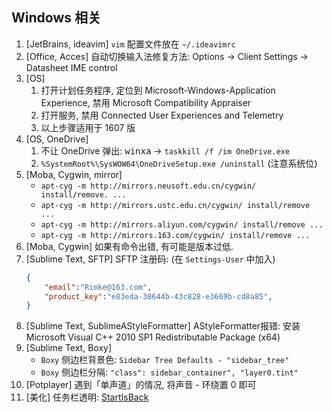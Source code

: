 ## Windows 相关

1. [JetBrains, ideavim] `vim` 配置文件放在 `~/.ideavimrc`
1. [Office, Acces] 自动切换输入法修复方法:
   Options -> Client Settings -> Datasheet IME control
1. [OS]
    1. 打开计划任务程序, 定位到 Microsoft-Windows-Application Experience,
        禁用 Microsoft Compatibility Appraiser
    2. 打开服务, 禁用 Connected User Experiences and Telemetry
    3. 以上步骤适用于 1607 版
1. [OS, OneDrive]
    1. 不让 OneDrive 弹出: <kbd>win</kbd><kbd>x</kbd><kbd>a</kbd>
       -> `taskkill /f /im OneDrive.exe`
    2. `%SystemRoot%\SysWOW64\OneDriveSetup.exe /uninstall` (注意系统位)
1. [Moba, Cygwin, mirror]
    - `apt-cyg -m http://mirrors.neusoft.edu.cn/cygwin/ install/remove. ...`
    - `apt-cyg -m http://mirrors.ustc.edu.cn/cygwin/ install/remove ...`
    - `apt-cyg -m http://mirrors.aliyun.com/cygwin/ install/remove ...`
    - `apt-cyg -m http://mirrors.163.com/cygwin/ install/remove ...`
1. [Moba, Cygwin] 如果有命令出错, 有可能是版本过低.
1. [Sublime Text, SFTP] SFTP 注册码: (在 `Settings-User` 中加入)
    ```json
    {
        "email":"Rimke@163.com",
        "product_key":"e83eda-38644b-43c828-e3669b-cd8a85",
    }
    ```
1. [Sublime Text, SublimeAStyleFormatter] AStyleFormatter报错:
   安装 Microsoft Visual C++ 2010 SP1 Redistributable Package (x64)
1. [Sublime Text, Boxy]
    - `Boxy` 侧边栏背景色: `Sidebar Tree Defaults - "sidebar_tree"`
    - `Boxy` 侧边栏分隔: `"class": sidebar_container", "layer0.tint"`
1. [Potplayer] 遇到「单声道」的情况, 将声音 - 环绕置 0 即可
1. [美化] 任务栏透明: [StartIsBack](http://www.zdfans.com/5573.html)

